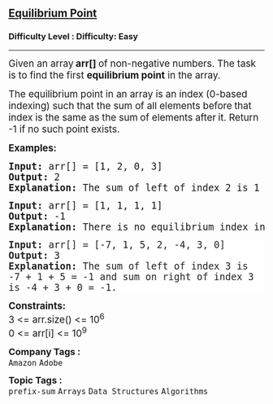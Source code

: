 <h2><a href="https://www.geeksforgeeks.org/problems/equilibrium-point-1587115620/1">Equilibrium Point</a></h2><h3>Difficulty Level : Difficulty: Easy</h3><hr><div class="problems_problem_content__Xm_eO"><p><span style="font-size: 14pt;">Given an array<strong>&nbsp;arr[]&nbsp;</strong>of non-negative numbers. The task is to find the first&nbsp;<strong>equilibrium point</strong>&nbsp;in the array.</span></p>
<p><span style="font-size: 14pt;">The equilibrium point in an array is an index (0-based indexing) such that the sum of all elements before<strong>&nbsp;</strong>that index is the&nbsp;same&nbsp;as the&nbsp;sum<strong>&nbsp;</strong>of elements&nbsp;after<strong>&nbsp;</strong>it.&nbsp;</span><span style="font-size: 14pt;">Return -1 if no such point exists.&nbsp;</span></p>
<p><span style="font-size: 14pt;"><strong>Examples:</strong></span></p>
<pre><span style="font-size: 14pt;"><strong>Input: </strong>arr[] = [1, 2, 0, 3]<br><strong>Output: </strong>2<strong> 
Explanation: </strong></span><span style="font-size: 18.6667px;">The sum of left of index 2 is 1 + 2 = 3 and sum on right of index 2 is 0 + 3 = 3.</span></pre>
<pre><span style="font-size: 14pt;"><strong>Input: </strong>arr[] = [1, 1, 1, 1]<br><strong>Output: </strong>-1<strong>
Explanation: </strong>There is no equilibrium index in the array.<br></span></pre>
<pre style="text-wrap: wrap; color: rgb(34, 34, 34); background-color: rgb(255, 255, 255); --darkreader-inline-color: #d3cfc9; --darkreader-inline-bgcolor: #181a1b;" data-darkreader-inline-color="" data-darkreader-inline-bgcolor=""><span style="font-size: 14pt;"><strong>Input: </strong>arr[] = [-7, 1, 5, 2, -4, 3, 0]</span><span style="color: rgb(34, 34, 34); --darkreader-inline-color: #d3cfc9;" data-darkreader-inline-color=""><span style="text-wrap-mode: wrap;"><br></span></span><span style="font-size: 14pt;"><strong>Output: </strong>3<strong>
Explanation: </strong></span><span style="color: rgb(34, 34, 34); --darkreader-inline-color: #d3cfc9;" data-darkreader-inline-color=""><span style="font-size: 18.6667px; text-wrap-mode: wrap;">The sum of left of index 3 is -7 + 1 + 5 = -1 and sum on right of index 3 is -4 + 3 + 0 = -1.</span></span></pre>
<p><span style="font-size: 14pt;"><strong>Constraints:</strong><br>3 &lt;= arr.size() &lt;= 10<sup>6</sup><br>0 &lt;= arr[i] &lt;= 10<sup>9</sup></span></p></div><p><span style=font-size:18px><strong>Company Tags : </strong><br><code>Amazon</code>&nbsp;<code>Adobe</code>&nbsp;<br><p><span style=font-size:18px><strong>Topic Tags : </strong><br><code>prefix-sum</code>&nbsp;<code>Arrays</code>&nbsp;<code>Data Structures</code>&nbsp;<code>Algorithms</code>&nbsp;